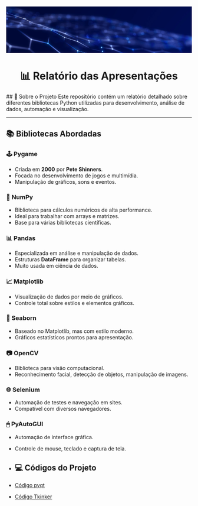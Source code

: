 <!-- Capa do Projeto -->
<p align="center">
  <img src="capa.png.png" alt="Capa do Projeto" width="800"/>
</p>

<!-- Título -->
<h1 align="center">📊 Relatório das Apresentações</h1>
## 📌 Sobre o Projeto
Este repositório contém um relatório detalhado sobre diferentes bibliotecas Python utilizadas para desenvolvimento, análise de dados, automação e visualização.

---

## 📚 Bibliotecas Abordadas

### 🕹 **Pygame**
- Criada em **2000** por **Pete Shinners**.
- Focada no desenvolvimento de jogos e multimídia.
- Manipulação de gráficos, sons e eventos.

### 🔢 **NumPy**
- Biblioteca para cálculos numéricos de alta performance.
- Ideal para trabalhar com arrays e matrizes.
- Base para várias bibliotecas científicas.

### 📊 **Pandas**
- Especializada em análise e manipulação de dados.
- Estruturas **DataFrame** para organizar tabelas.
- Muito usada em ciência de dados.

### 📈 **Matplotlib**
- Visualização de dados por meio de gráficos.
- Controle total sobre estilos e elementos gráficos.

### 🎨 **Seaborn**
- Baseado no Matplotlib, mas com estilo moderno.
- Gráficos estatísticos prontos para apresentação.

### 📷 **OpenCV**
- Biblioteca para visão computacional.
- Reconhecimento facial, detecção de objetos, manipulação de imagens.

### 🌐 **Selenium**
- Automação de testes e navegação em sites.
- Compatível com diversos navegadores.

### 🖱 **PyAutoGUI**
- Automação de interface gráfica.
- Controle de mouse, teclado e captura de tela.

- ## 💻 Códigos do Projeto

- [Código pyqt](pyqt.py)
- [Código Tkinker](tkinker.py)
